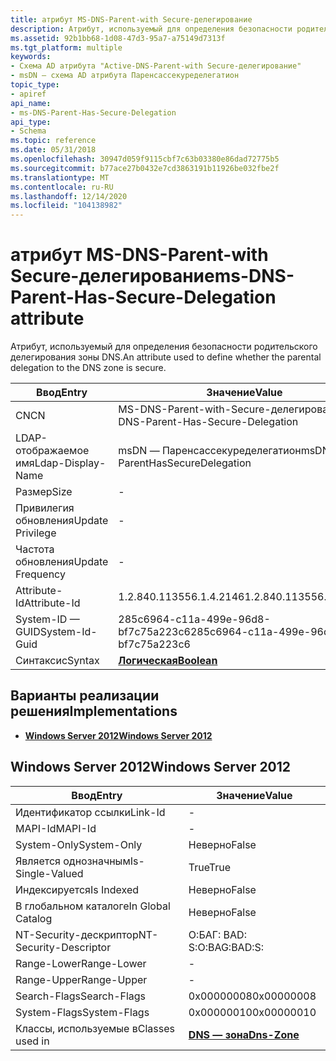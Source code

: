 ```yaml
---
title: атрибут MS-DNS-Parent-with Secure-делегирование
description: Атрибут, используемый для определения безопасности родительского делегирования зоны DNS.
ms.assetid: 92b1bb68-1d08-47d3-95a7-a75149d7313f
ms.tgt_platform: multiple
keywords:
- Схема AD атрибута "Active-DNS-Parent-with Secure-делегирование"
- msDN — схема AD атрибута Паренсассекуределегатион
topic_type:
- apiref
api_name:
- ms-DNS-Parent-Has-Secure-Delegation
api_type:
- Schema
ms.topic: reference
ms.date: 05/31/2018
ms.openlocfilehash: 30947d059f9115cbf7c63b03380e86dad72775b5
ms.sourcegitcommit: b77ace27b0432e7cd3863191b11926be032fbe2f
ms.translationtype: MT
ms.contentlocale: ru-RU
ms.lasthandoff: 12/14/2020
ms.locfileid: "104138982"
---
```

# <a name="ms-dns-parent-has-secure-delegation-attribute"></a><span data-ttu-id="08d02-105">атрибут MS-DNS-Parent-with Secure-делегирование</span><span class="sxs-lookup"><span data-stu-id="08d02-105">ms-DNS-Parent-Has-Secure-Delegation attribute</span></span>

<span data-ttu-id="08d02-106">Атрибут, используемый для определения безопасности родительского делегирования зоны DNS.</span><span class="sxs-lookup"><span data-stu-id="08d02-106">An attribute used to define whether the parental delegation to the DNS zone is secure.</span></span>



| <span data-ttu-id="08d02-107">Ввод</span><span class="sxs-lookup"><span data-stu-id="08d02-107">Entry</span></span> | <span data-ttu-id="08d02-108">Значение</span><span class="sxs-lookup"><span data-stu-id="08d02-108">Value</span></span> |
|-------------------|--------------------------------------|
| <span data-ttu-id="08d02-109">CN</span><span class="sxs-lookup"><span data-stu-id="08d02-109">CN</span></span>                | <span data-ttu-id="08d02-110">MS-DNS-Parent-with-Secure-делегирование</span><span class="sxs-lookup"><span data-stu-id="08d02-110">ms-DNS-Parent-Has-Secure-Delegation</span></span>  |
| <span data-ttu-id="08d02-111">LDAP-отображаемое имя</span><span class="sxs-lookup"><span data-stu-id="08d02-111">Ldap-Display-Name</span></span> | <span data-ttu-id="08d02-112">msDN — Паренсассекуределегатион</span><span class="sxs-lookup"><span data-stu-id="08d02-112">msDNS-ParentHasSecureDelegation</span></span>      |
| <span data-ttu-id="08d02-113">Размер</span><span class="sxs-lookup"><span data-stu-id="08d02-113">Size</span></span>              | \-                                   |
| <span data-ttu-id="08d02-114">Привилегия обновления</span><span class="sxs-lookup"><span data-stu-id="08d02-114">Update Privilege</span></span>  | \-                                   |
| <span data-ttu-id="08d02-115">Частота обновления</span><span class="sxs-lookup"><span data-stu-id="08d02-115">Update Frequency</span></span>  | \-                                   |
| <span data-ttu-id="08d02-116">Attribute-Id</span><span class="sxs-lookup"><span data-stu-id="08d02-116">Attribute-Id</span></span>      | <span data-ttu-id="08d02-117">1.2.840.113556.1.4.2146</span><span class="sxs-lookup"><span data-stu-id="08d02-117">1.2.840.113556.1.4.2146</span></span>              |
| <span data-ttu-id="08d02-118">System-ID — GUID</span><span class="sxs-lookup"><span data-stu-id="08d02-118">System-Id-Guid</span></span>    | <span data-ttu-id="08d02-119">285c6964-c11a-499e-96d8-bf7c75a223c6</span><span class="sxs-lookup"><span data-stu-id="08d02-119">285c6964-c11a-499e-96d8-bf7c75a223c6</span></span> |
| <span data-ttu-id="08d02-120">Синтаксис</span><span class="sxs-lookup"><span data-stu-id="08d02-120">Syntax</span></span>            | [<span data-ttu-id="08d02-121">**Логическая**</span><span class="sxs-lookup"><span data-stu-id="08d02-121">**Boolean**</span></span>](s-boolean.md)         |



## <a name="implementations"></a><span data-ttu-id="08d02-122">Варианты реализации решения</span><span class="sxs-lookup"><span data-stu-id="08d02-122">Implementations</span></span>

-   [<span data-ttu-id="08d02-123">**Windows Server 2012**</span><span class="sxs-lookup"><span data-stu-id="08d02-123">**Windows Server 2012**</span></span>](#windows-server-2012)

## <a name="windows-server-2012"></a><span data-ttu-id="08d02-124">Windows Server 2012</span><span class="sxs-lookup"><span data-stu-id="08d02-124">Windows Server 2012</span></span>



| <span data-ttu-id="08d02-125">Ввод</span><span class="sxs-lookup"><span data-stu-id="08d02-125">Entry</span></span> | <span data-ttu-id="08d02-126">Значение</span><span class="sxs-lookup"><span data-stu-id="08d02-126">Value</span></span> |
|------------------------|------------------------------------------|
| <span data-ttu-id="08d02-127">Идентификатор ссылки</span><span class="sxs-lookup"><span data-stu-id="08d02-127">Link-Id</span></span>                | \-                                       |
| <span data-ttu-id="08d02-128">MAPI-Id</span><span class="sxs-lookup"><span data-stu-id="08d02-128">MAPI-Id</span></span>                | \-                                       |
| <span data-ttu-id="08d02-129">System-Only</span><span class="sxs-lookup"><span data-stu-id="08d02-129">System-Only</span></span>            | <span data-ttu-id="08d02-130">Неверно</span><span class="sxs-lookup"><span data-stu-id="08d02-130">False</span></span>                                    |
| <span data-ttu-id="08d02-131">Является однозначным</span><span class="sxs-lookup"><span data-stu-id="08d02-131">Is-Single-Valued</span></span>       | <span data-ttu-id="08d02-132">True</span><span class="sxs-lookup"><span data-stu-id="08d02-132">True</span></span>                                     |
| <span data-ttu-id="08d02-133">Индексируется</span><span class="sxs-lookup"><span data-stu-id="08d02-133">Is Indexed</span></span>             | <span data-ttu-id="08d02-134">Неверно</span><span class="sxs-lookup"><span data-stu-id="08d02-134">False</span></span>                                    |
| <span data-ttu-id="08d02-135">В глобальном каталоге</span><span class="sxs-lookup"><span data-stu-id="08d02-135">In Global Catalog</span></span>      | <span data-ttu-id="08d02-136">Неверно</span><span class="sxs-lookup"><span data-stu-id="08d02-136">False</span></span>                                    |
| <span data-ttu-id="08d02-137">NT-Security-дескриптор</span><span class="sxs-lookup"><span data-stu-id="08d02-137">NT-Security-Descriptor</span></span> | <span data-ttu-id="08d02-138">О:БАГ: BAD: S:</span><span class="sxs-lookup"><span data-stu-id="08d02-138">O:BAG:BAD:S:</span></span>                             |
| <span data-ttu-id="08d02-139">Range-Lower</span><span class="sxs-lookup"><span data-stu-id="08d02-139">Range-Lower</span></span>            | \-                                       |
| <span data-ttu-id="08d02-140">Range-Upper</span><span class="sxs-lookup"><span data-stu-id="08d02-140">Range-Upper</span></span>            | \-                                       |
| <span data-ttu-id="08d02-141">Search-Flags</span><span class="sxs-lookup"><span data-stu-id="08d02-141">Search-Flags</span></span>           | <span data-ttu-id="08d02-142">0x00000008</span><span class="sxs-lookup"><span data-stu-id="08d02-142">0x00000008</span></span>                               |
| <span data-ttu-id="08d02-143">System-Flags</span><span class="sxs-lookup"><span data-stu-id="08d02-143">System-Flags</span></span>           | <span data-ttu-id="08d02-144">0x00000010</span><span class="sxs-lookup"><span data-stu-id="08d02-144">0x00000010</span></span>                               |
| <span data-ttu-id="08d02-145">Классы, используемые в</span><span class="sxs-lookup"><span data-stu-id="08d02-145">Classes used in</span></span>        | [<span data-ttu-id="08d02-146">**DNS — зона**</span><span class="sxs-lookup"><span data-stu-id="08d02-146">**Dns-Zone**</span></span>](c-dnszone.md)<br/> |



 

 





